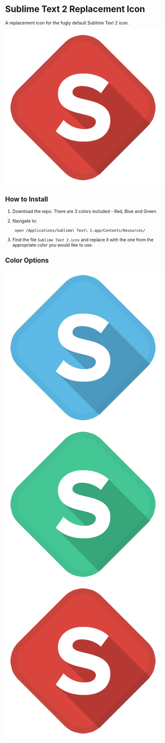 Sublime Text 2 Replacement Icon
============

A replacement icon for the fugly default Sublime Text 2 icon.

![Alt text](/Red/Sublime-Red.png)

How to Install
---------------------

1.  Download the repo. There are 3 colors included - Red, Blue and Green.
2.  Navigate to:

		 open /Applications/Sublime\ Text\ 2.app/Contents/Resources/

3. Find the file `Sublime Text 2.icns` and replace it with the one from the appropriate color you would like to use.

Color Options
---------------------
![Alt text](/Blue/Sublime-Blue.png)
![Alt text](/Green/Sublime-Green.png)
![Alt text](/Red/Sublime-Red.png)